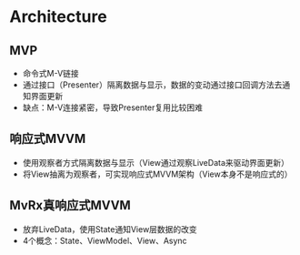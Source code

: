 # Architecture
## MVP
- 命令式M-V链接
- 通过接口（Presenter）隔离数据与显示，数据的变动通过接口回调方法去通知界面更新
- 缺点：M-V连接紧密，导致Presenter复用比较困难

## 响应式MVVM
- 使用观察者方式隔离数据与显示（View通过观察LiveData来驱动界面更新）
- 将View抽离为观察者，可实现响应式MVVM架构（View本身不是响应式的）





## MvRx真响应式MVVM
- 放弃LiveData，使用State通知View层数据的改变
- 4个概念：State、ViewModel、View、Async
